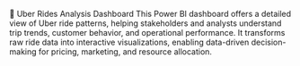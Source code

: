 🚖 Uber Rides Analysis Dashboard
This Power BI dashboard offers a detailed view of Uber ride patterns, helping stakeholders and analysts understand trip trends, customer behavior, and operational performance. It transforms raw ride data into interactive visualizations, enabling data-driven decision-making for pricing, marketing, and resource allocation.
